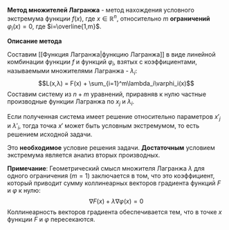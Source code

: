 **Метод множителей Лагранжа** - метод нахождения условного экстремума функции $f(x)$, где $x\in\mathbb{R}^n$, относительно $m$ **ограничений** $\varphi_i(x)=0$, где $i=\overline{1,m}$.

**Описание метода**

Составим [[Функция Лагранжа|функцию Лагранжа]] в виде линейной комбинации функции $f$ и функций $\varphi_i$, взятых с коэффициентами, называемыми множителями Лагранжа - $\lambda_i$:$$L(x,λ) = F(x) + \sum_{i=1}^m\lambda_i\varphi_i(x)$$Составим систему из $n+m$ уравнений, приравняв к нулю частные производные функции Лагранжа по $x_j$ и $\lambda_i$.

Если полученная система имеет решение относительно параметров $x'_j$ и $\lambda'_i$, тогда точка $x'$ может быть условным экстремумом, то есть решением исходной задачи.

Это **необходимое** условие решения задачи. **Достаточным** условием экстремума является анализ вторых производных.

**Примечание**:
Геометрический смысл множителя Лагранжа $\lambda$ для одного ограничения ($m=1$) заключается в том, что это коэффициент, который приводит сумму коллинеарных векторов градиента функций $F$ и $\varphi$ к нулю:$$\nabla F(x) + \lambda \nabla \varphi(x) = 0$$Коллинеарность векторов градиента обеспечивается тем, что в точке $x$ функции $F$ и $\varphi$ пересекаются.